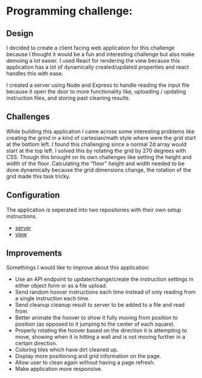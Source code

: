 # Programming challenge:

## Design
I decided to create a client facing web application for this challenge because I thought it would be a fun and interesting challenge but also make demoing a lot easier. I used React for rendering the view because this application has a lot of dynamically created/updated properties and react handles this with ease.

I created a server using Node and Express to handle reading the input file because it open the door to more functionality like, uploading / updating instruction files, and storing past cleaning results.

## Challenges
While building this application I came across some interesting problems like creating the grind in a kind of cartesian/math style where were the grid start at the bottom left. I found this challenging since a normal 2d array would start at the top left. I solved this by rotating the grid by 270 degrees with CSS. Though this brought on its own challenges like setting the height and width of the floor. Calculating the "floor" height and width needed to be done dynamically because the grid dimensions change, the rotation of the grid made this task tricky.

## Configuration
The application is seperated into two repositories with their own setup instructions.
* [server](https://github.com/AmberLBurroughs/hoover/tree/master/server)
* [view](https://github.com/AmberLBurroughs/hoover/tree/master/view)

## Improvements
Somethings I would like to improve about this application:
* Use an API endpoint to update/change/create the instruction settings in either object form or as a file upload.
* Send random hoover instructions each time instead of only reading from a single instruction each time.
* Send cleanup cleanup result to server to be added to a file and read from.
* Better animate the hoover to show it fully moving from position to position (as opposed to it jumping to the center of each square).
* Properly rotating the hoover based on the direction it is attempting to move, showing when it is hitting a wall and is not moving further in a certain direction.
* Coloring tiles which have dirt cleaned up.
* Display more positioning and grid information on the page.
* Allow user to clean again without having a page refresh.
* Make application more responsive.
